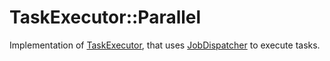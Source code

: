 # TaskExecutor::Parallel

Implementation of [TaskExecutor](../../README.md), that uses [JobDispatcher](../../../JobDispatcher/README.md) to
execute tasks.
